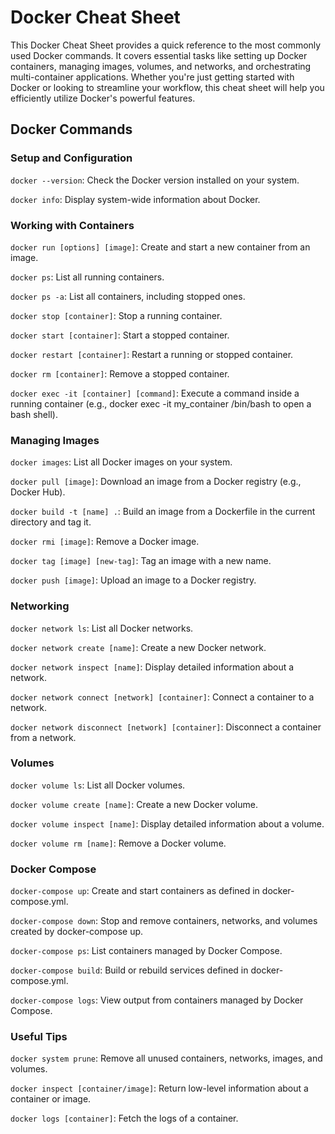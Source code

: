 # Docker Cheat Sheet
This Docker Cheat Sheet provides a quick reference to the most commonly used Docker commands. It covers essential tasks like setting up Docker containers, managing images, volumes, and networks, and orchestrating multi-container applications. Whether you're just getting started with Docker or looking to streamline your workflow, this cheat sheet will help you efficiently utilize Docker's powerful features.

## Docker Commands
### Setup and Configuration
`docker --version`: Check the Docker version installed on your system.

`docker info`: Display system-wide information about Docker.

### Working with Containers
`docker run [options] [image]`: Create and start a new container from an image.

`docker ps`: List all running containers.

`docker ps -a`: List all containers, including stopped ones.

`docker stop [container]`: Stop a running container.

`docker start [container]`: Start a stopped container.

`docker restart [container]`: Restart a running or stopped container.

`docker rm [container]`: Remove a stopped container.

`docker exec -it [container] [command]`: Execute a command inside a running container (e.g., docker exec -it my_container /bin/bash to open a bash shell).

### Managing Images
`docker images`: List all Docker images on your system.

`docker pull [image]`: Download an image from a Docker registry (e.g., Docker Hub).

`docker build -t [name] .`: Build an image from a Dockerfile in the current directory and tag it.

`docker rmi [image]`: Remove a Docker image.

`docker tag [image] [new-tag]`: Tag an image with a new name.

`docker push [image]`: Upload an image to a Docker registry.

### Networking
`docker network ls`: List all Docker networks.

`docker network create [name]`: Create a new Docker network.

`docker network inspect [name]`: Display detailed information about a network.

`docker network connect [network] [container]`: Connect a container to a network.

`docker network disconnect [network] [container]`: Disconnect a container from a network.

### Volumes
`docker volume ls`: List all Docker volumes.

`docker volume create [name]`: Create a new Docker volume.

`docker volume inspect [name]`: Display detailed information about a volume.

`docker volume rm [name]`: Remove a Docker volume.

### Docker Compose
`docker-compose up`: Create and start containers as defined in docker-compose.yml.

`docker-compose down`: Stop and remove containers, networks, and volumes created by docker-compose up.

`docker-compose ps`: List containers managed by Docker Compose.

`docker-compose build`: Build or rebuild services defined in docker-compose.yml.

`docker-compose logs`: View output from containers managed by Docker Compose.

### Useful Tips
`docker system prune`: Remove all unused containers, networks, images, and volumes.

`docker inspect [container/image]`: Return low-level information about a container or image.

`docker logs [container]`: Fetch the logs of a container.


